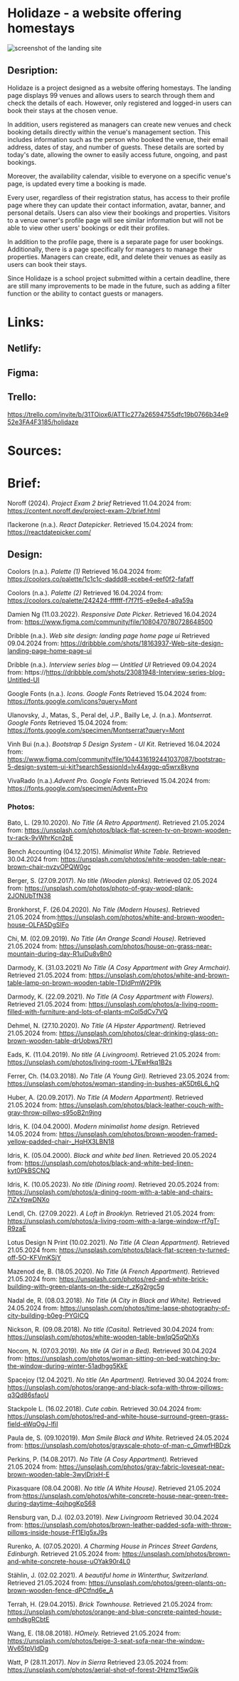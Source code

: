 # Holidaze - a website offering homestays

![screenshot of the landing site](src/img/Holidaze.png)

## Desription:

Holidaze is a project designed as a website offering homestays. The landing page displays 99 venues and allows users to search through them and check the details of each. However, only registered and logged-in users can book their stays at the chosen venue.

In addition, users registered as managers can create new venues and check booking details directly within the venue's management section. This includes information such as the person who booked the venue, their email address, dates of stay, and number of guests. These details are sorted by today's date, allowing the owner to easily access future, ongoing, and past bookings.

Moreover, the availability calendar, visible to everyone on a specific venue's page, is updated every time a booking is made.

Every user, regardless of their registration status, has access to their profile page where they can update their contact information, avatar, banner, and personal details. Users can also view their bookings and properties. Visitors to a venue owner's profile page will see similar information but will not be able to view other users' bookings or edit their profiles.

In addition to the profile page, there is a separate page for user bookings. Additionally, there is a page specifically for managers to manage their properties. Managers can create, edit, and delete their venues as easily as users can book their stays.

Since Holidaze is a school project submitted within a certain deadline, there are still many improvements to be made in the future, such as adding a filter function or the ability to contact guests or managers.

# Links:

## Netlify:

## Figma:

## Trello:

https://trello.com/invite/b/31TOiox6/ATTIc277a26594755dfc19b0766b34e952e3FA4F3185/holidaze

# Sources:

# Brief:

Noroff (2024). _Project Exam 2 brief_ Retrieved 11.04.2024 from: https://content.noroff.dev/project-exam-2/brief.html

l1ackerone (n.a.). _React Datepicker_. Retrieved 15.04.2024 from: https://reactdatepicker.com/

## Design:

Coolors (n.a.). _Palette (1)_ Retrieved 16.04.2024 from: https://coolors.co/palette/1c1c1c-daddd8-ecebe4-eef0f2-fafaff

Coolors (n.a.). _Palette (2)_ Retrieved 16.04.2024 from: https://coolors.co/palette/242424-ffffff-f7f7f5-e9e8e4-a9a59a

Damien Ng (11.03.2022). _Responsive Date Picker_. Retrieved 16.04.2024 from: https://www.figma.com/community/file/1080470780728648500

Dribble (n.a.). _Web site design: landing page home page ui_ Retrieved 09.04.2024 from: https://dribbble.com/shots/18163937-Web-site-design-landing-page-home-page-ui

Dribble (n.a.). _Interview series blog — Untitled UI_ Retrieved 09.04.2024 from: https://https://dribbble.com/shots/23081948-Interview-series-blog-Untitled-UI

Google Fonts (n.a.). _Icons. Google Fonts_ Retrieved 15.04.2024 from: https://fonts.google.com/icons?query=Mont

Ulanovsky, J., Matas, S., Peral del, J.P., Bailly Le, J. (n.a.). _Montserrat. Google Fonts_ Retrieved 15.04.2024 from: https://fonts.google.com/specimen/Montserrat?query=Mont

Vinh Bui (n.a.). _Bootstrap 5 Design System - UI Kit_. Retrieved 16.04.2024 from: https://www.figma.com/community/file/1044316192441037087/bootstrap-5-design-system-ui-kit?searchSessionId=lv44xggp-q5wrx8kynq

VivaRado (n.a.)._Advent Pro. Google Fonts_ Retrieved 15.04.2024 from: https://fonts.google.com/specimen/Advent+Pro

### Photos:

Bato, L. (29.10.2020). _No Title (A Retro Appartment)._ Retrieved 21.05.2024 from: https://unsplash.com/photos/black-flat-screen-tv-on-brown-wooden-tv-rack-9vWhrKcn2pE

Bench Accounting (04.12.2015). _Minimalist White Table_. Retrieved 30.04.2024 from: https://unsplash.com/photos/white-wooden-table-near-brown-chair-nvzvOPQW0gc

Berger, S. (27.09.2017). _No title (Wooden planks)._ Retrieved 02.05.2024 from: https://unsplash.com/photos/photo-of-gray-wood-plank-2JONUbTfN38

Bronkhorst, F. (26.04.2020). _No Title (Modern Houses)._ Retrieved 21.05.2024 from:https://unsplash.com/photos/white-and-brown-wooden-house-OLFA5DgSIFo

Chi, M. (02.09.2019). _No Title (An Orange Scandi House)._ Retrieved 21.05.2024 from: https://unsplash.com/photos/house-on-grass-near-mountain-during-day-R1uiDu8vBh0

Darmody, K. (31.03.2021) _No Title (A Cosy Appartment with Grey Armchair)._ Retrieved 21.05.2024 from: https://unsplash.com/photos/white-and-brown-table-lamp-on-brown-wooden-table-TDIdPmW2P9k

Darmody, K. (22.09.2021). _No Title (A Cosy Appartment with Flowers)._ Retrieved 21.05.2024 from: https://unsplash.com/photos/a-living-room-filled-with-furniture-and-lots-of-plants-mCoI5dCv7VQ

Dehmel, N. (27.10.2020). _No Title (A Hipster Appartment)._ Retrieved 21.05.2024 from: https://unsplash.com/photos/clear-drinking-glass-on-brown-wooden-table-drUobws7RYI

Eads, K. (11.04.2019). _No title (A Livingroom)._ Retrieved 21.05.2024 from: https://unsplash.com/photos/living-room-L7EwHkq1B2s

Ferrer, Ch. (14.03.2018). _No Title (A Young Girl)._ Retrieved 23.05.2024 from: https://unsplash.com/photos/woman-standing-in-bushes-aK5Dt6L6_hQ

Huber, A. (20.09.2017). _No Title (A Modern Appartment)._ Retrieved 21.05.2024 from: https://unsplash.com/photos/black-leather-couch-with-gray-throw-pillwo-s95oB2n9jng

Idris, K. (04.04.2000). _Modern minimalist home design._ Retrieved 14.05.2024 from: https://unsplash.com/photos/brown-wooden-framed-yellow-padded-chair-_HqHX3LBN18

Idris, K. (05.04.2000). _Black and white bed linen._ Retrieved 20.05.2024 from: https://unsplash.com/photos/black-and-white-bed-linen-kyt0PkBSCNQ

Idris, K. (10.05.2023). _No title (Dining room)._ Retrieved 20.05.2024 from: https://unsplash.com/photos/a-dining-room-with-a-table-and-chairs-7lZxYqwDNXo

Lendl, Ch. (27.09.2022). _A Loft in Brooklyn._ Retrieved 21.05.2024 from: https://unsplash.com/photos/a-living-room-with-a-large-window-rf7gT-R9zaE

Lotus Design N Print (10.02.2021). _No Title (A Clean Appartment)._ Retrieved 21.05.2024 from: https://unsplash.com/photos/black-flat-screen-tv-turned-off-5O-KFVmKSjY

Mazenod de, B. (18.05.2020). _No Title (A French Appartment)._ Retrieved 21.05.2024 from: https://unsplash.com/photos/red-and-white-brick-building-with-green-plants-on-the-side-r_zKg2rgc5g

Nadal de, R. (08.03.2018). _No Title (A City in Black and White)._ Retrieved 24.05.2024 from: https://unsplash.com/photos/time-lapse-photography-of-city-building-b0eg-PYGICQ

Nickson, R. (09.08.2018). _No title (Casita)._ Retrieved 30.04.2024 from: https://unsplash.com/photos/white-wooden-table-bwIqQ5qQhXs

Nocom, N. (07.03.2019). _No title (A Girl in a Bed)._ Retrieved 30.04.2024 from: https://unsplash.com/photos/woman-sitting-on-bed-watching-by-the-window-during-winter-51adhgg5KkE

Spacejoy (12.04.2021). _No title (An Apartment)._ Retrieved 30.04.2024 from: https://unsplash.com/photos/orange-and-black-sofa-with-throw-pillows-q3Qd86sfaoU

Stackpole L. (16.02.2018). _Cute cabin._ Retrieved 30.04.2024 from: https://unsplash.com/photos/red-and-white-house-surround-green-grass-field-eWqOgJ-lfiI

Paula de, S. (09.102019). _Man Smile Black and White._ Retrieved 24.05.2024 from: https://unsplash.com/photos/grayscale-photo-of-man-c_GmwfHBDzk

Perkins, P. (14.08.2017). _No Title (A Cosy Appartment)._ Retrieved 21.05.2024 from: https://unsplash.com/photos/gray-fabric-loveseat-near-brown-wooden-table-3wylDrjxH-E

Pixasquare (08.04.2008). _No title (A White House)._ Retrieved 21.05.2024 from:https://unsplash.com/photos/white-concrete-house-near-green-tree-during-daytime-4ojhpgKpS68

Rensburg van, D.J. (02.03.2019). _New Livingroom_ Retrieved 30.04.2024 from: https://unsplash.com/photos/brown-leather-padded-sofa-with-throw-pillows-inside-house-Ff1EIg5xJ9s

Rurenko, A. (07.05.2020). _A Charming House in Princes Street Gardens, Edinburgh._ Retrieved 21.05.2024 from: https://unsplash.com/photos/brown-and-white-concrete-house-uOYak90r4L0

Stählin, J. (02.02.2021). _A beautiful home in Winterthur, Switzerland._ Retrieved 21.05.2024 from: https://unsplash.com/photos/green-plants-on-brown-wooden-fence-dPCtfnd6e_A

Terrah, H. (29.04.2015). _Brick Townhouse._ Retrieved 21.05.2024 from: https://unsplash.com/photos/orange-and-blue-concrete-painted-house-pmhdkgRCbtE

Wang, E. (18.08.2018). _HOmely._ Retrieved 21.05.2024 from: https://unsplash.com/photos/beige-3-seat-sofa-near-the-window-Wv65tpVIdDg

Watt, P (28.11.2017). _Nov in Sierra_ Retrieved 23.05.2024 from: https://unsplash.com/photos/aerial-shot-of-forest-2Hzmz15wGik

